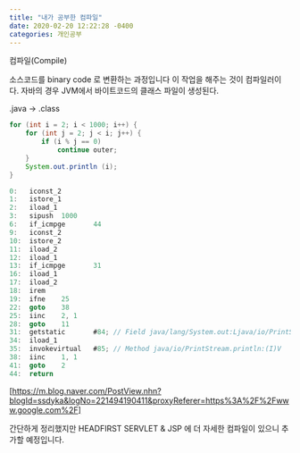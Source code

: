 ```yaml
---
title: "내가 공부한 컴파일"
date: 2020-02-20 12:22:28 -0400
categories: 개인공부
---
```


컴파일(Compile)

소스코드를 binary code 로 변환하는 과정입니다
이 작업을 해주는 것이 컴파일러이다.
자바의 경우 JVM에서 바이트코드의 클래스 파일이 생성된다.

.java -> .class
```java
for (int i = 2; i < 1000; i++) {
    for (int j = 2; j < i; j++) {
        if (i % j == 0)
            continue outer;
    }
    System.out.println (i);
}
```

```java
0:   iconst_2
1:   istore_1
2:   iload_1
3:   sipush  1000
6:   if_icmpge       44
9:   iconst_2
10:  istore_2
11:  iload_2
12:  iload_1
13:  if_icmpge       31
16:  iload_1
17:  iload_2
18:  irem
19:  ifne    25
22:  goto    38
25:  iinc    2, 1
28:  goto    11
31:  getstatic       #84; // Field java/lang/System.out:Ljava/io/PrintStream;
34:  iload_1
35:  invokevirtual   #85; // Method java/io/PrintStream.println:(I)V
38:  iinc    1, 1
41:  goto    2
44:  return
```

[https://m.blog.naver.com/PostView.nhn?blogId=ssdyka&logNo=221494190411&proxyReferer=https%3A%2F%2Fwww.google.com%2F]


간단하게 정리했지만 HEADFIRST SERVLET & JSP 에 더 자세한 컴파일이 있으니 추가할 예정입니다.

